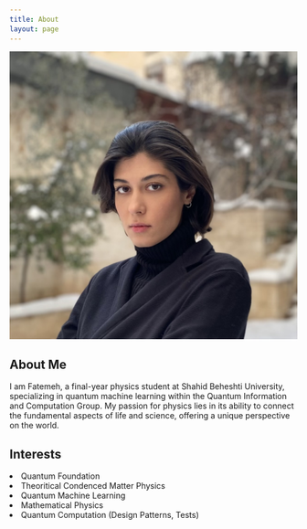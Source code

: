 ```yaml
---
title: About
layout: page
---
```

![Profile Image](profile.jpeg)

<h2>About Me</h2>
<p>I am Fatemeh, a final-year physics student at Shahid Beheshti University, specializing in quantum machine learning within the Quantum Information and Computation Group. My passion for physics lies in its ability to connect the fundamental aspects of life and science, offering a unique perspective on the world. </p>

<h2>Interests</h2>
<li>Quantum Foundation</li>
<li>Theoritical Condenced Matter Physics</li>
<li>Quantum Machine Learning</li>
<li>Mathematical Physics</li>
<li>Quantum Computation (Design Patterns, Tests)</li>

